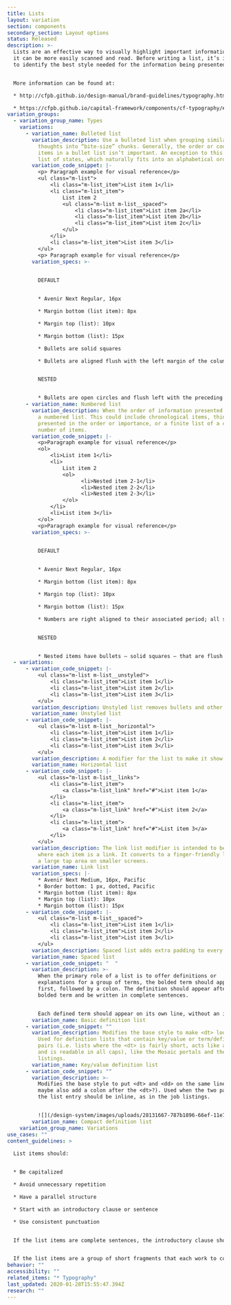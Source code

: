 ```yaml
---
title: Lists
layout: variation
section: components
secondary_section: Layout options
status: Released
description: >-
  Lists are an effective way to visually highlight important information so that
  it can be more easily scanned and read. Before writing a list, it’s important
  to identify the best style needed for the information being presented.


  More information can be found at:

  * http://cfpb.github.io/design-manual/brand-guidelines/typography.html	

  * https://cfpb.github.io/capital-framework/components/cf-typography/#lists
variation_groups:
  - variation_group_name: Types
    variations:
      - variation_name: Bulleted list
        variation_description: Use a bulleted list when grouping similar items or short
          thoughts into “bite-size” chunks. Generally, the order or count of the
          items in a bullet list isn’t important. An exception to this may be a
          list of states, which naturally fits into an alphabetical order.
        variation_code_snippet: |-
          <p> Paragraph example for visual reference</p>
          <ul class="m-list">
              <li class="m-list_item">List item 1</li>
              <li class="m-list_item">
                  List item 2
                  <ul class="m-list m-list__spaced">
                      <li class="m-list_item">List item 2a</li>
                      <li class="m-list_item">List item 2b</li>
                      <li class="m-list_item">List item 2c</li>
                  </ul>
              </li>
              <li class="m-list_item">List item 3</li>
          </ul>
          <p> Paragraph example for visual reference</p>
        variation_specs: >-
          

          DEFAULT 


          * Avenir Next Regular, 16px 

          * Margin bottom (list item): 8px

          * Margin top (list): 10px

          * Margin bottom (list): 15px

          * Bullets are solid squares

          * Bullets are aligned flush with the left margin of the column of text they’re in


          NESTED 


          * Bullets are open circles and flush left with the preceding line of text
      - variation_name: Numbered list
        variation_description: When the order of information presented is important, use
          a numbered list. This could include chronological items, things
          presented in the order or importance, or a finite list of a counted
          number of items.
        variation_code_snippet: |-
          <p>Paragraph example for visual reference</p>
          <ol>
              <li>List item 1</li>
              <li>
                  List item 2
                  <ol>
                        <li>Nested item 2-1</li>
                        <li>Nested item 2-2</li>
                        <li>Nested item 2-3</li>
                  </ol>
              </li>
              <li>List item 3</li>
          </ol>
          <p>Paragraph example for visual reference</p>
        variation_specs: >-
          

          DEFAULT


          * Avenir Next Regular, 16px

          * Margin bottom (list item): 8px

          * Margin top (list): 10px

          * Margin bottom (list): 15px

          * Numbers are right aligned to their associated period; all single-digit numbers fit inside the left margin


          NESTED


          * Nested items have bullets — solid squares — that are flush left with the preceding line of text. (Note that the code sample shows letters and not bullets!)
  - variations:
      - variation_code_snippet: |-
          <ul class="m-list m-list__unstyled">
              <li class="m-list_item">List item 1</li>
              <li class="m-list_item">List item 2</li>
              <li class="m-list_item">List item 3</li>
          </ul>
        variation_description: Unstyled list removes bullets and other styling from a list.
        variation_name: Unstyled list
      - variation_code_snippet: |-
          <ul class="m-list m-list__horizontal">
              <li class="m-list_item">List item 1</li>
              <li class="m-list_item">List item 2</li>
              <li class="m-list_item">List item 3</li>
          </ul>
        variation_description: A modifier for the list to make it show items horizontally.
        variation_name: Horizontal list
      - variation_code_snippet: |-
          <ul class="m-list m-list__links">
              <li class="m-list_item">
                  <a class="m-list_link" href="#">List item 1</a>
              </li>
              <li class="m-list_item">
                  <a class="m-list_link" href="#">List item 2</a>
              </li>
              <li class="m-list_item">
                  <a class="m-list_link" href="#">List item 3</a>
              </li>
          </ul>
        variation_description: The link list modifier is intended to be used for lists
          where each item is a link. It converts to a finger-friendly link with
          a large tap area on smaller screens.
        variation_name: Link list
        variation_specs: |-
          * Avenir Next Medium, 16px, Pacific
          * Border bottom: 1 px, dotted, Pacific
          * Margin bottom (list item): 8px
          * Margin top (list): 10px
          * Margin bottom (list): 15px
      - variation_code_snippet: |-
          <ul class="m-list m-list__spaced">
              <li class="m-list_item">List item 1</li>
              <li class="m-list_item">List item 2</li>
              <li class="m-list_item">List item 3</li>
          </ul>
        variation_description: Spaced list adds extra padding to every element in a list.
        variation_name: Spaced list
      - variation_code_snippet: "  "
        variation_description: >-
          When the primary role of a list is to offer definitions or
          explanations for a group of terms, the bolded term should appear
          first, followed by a colon. The definition should appear after the
          bolded term and be written in complete sentences.


          Each defined term should appear on its own line, without an indentation or bullet.
        variation_name: Basic definition list
      - variation_code_snippet: ""
        variation_description: Modifies the base style to make <dt> look like an h5.
          Used for definition lists that contain key/value or term/definition
          pairs (i.e. lists where the <dt> is fairly short, acts like a label,
          and is readable in all caps), like the Mosaic portals and the job
          listings.
        variation_name: Key/value definition list
      - variation_code_snippet: ""
        variation_description: >-
          Modifies the base style to put <dt> and <dd> on the same line (and
          maybe also add a colon after the <dt>?). Used when the two parts of
          the list entry should be inline, as in the job listings.


          ![](/design-system/images/uploads/28131667-787b1896-66ef-11e7-8411-c0f40ba79e2c.png)
        variation_name: Compact definition list
    variation_group_name: Variations
use_cases: ""
content_guidelines: >
  
  List items should:


  * Be capitalized

  * Avoid unnecessary repetition

  * Have a parallel structure

  * Start with an introductory clause or sentence

  * Use consistent punctuation


  If the list items are complete sentences, the introductory clause should also be a complete sentence, followed by a colon. These list items should end with a period.


  If the list items are a group of short fragments that each work to complete an introductory clause, the introductory clause should also be a short fragment, followed by a colon. These list items should end with no punctuation.
behavior: ""
accessibility: ""
related_items: "* Typography"
last_updated: 2020-01-28T15:55:47.394Z
research: ""
---
```


